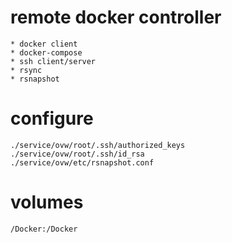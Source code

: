 # remote docker controller
    * docker client
    * docker-compose
    * ssh client/server
    * rsync
    * rsnapshot

# configure 
    ./service/ovw/root/.ssh/authorized_keys    
    ./service/ovw/root/.ssh/id_rsa
    ./service/ovw/etc/rsnapshot.conf

# volumes
    /Docker:/Docker
    
    

